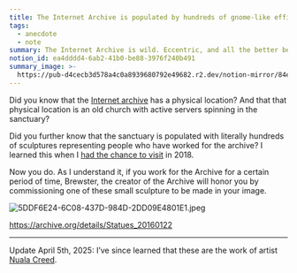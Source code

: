 ```yaml
---
title: The Internet Archive is populated by hundreds of gnome-like effigies
tags:
  - anecdote
  - note
summary: The Internet Archive is wild. Eccentric, and all the better because of it
notion_id: ea4dddd4-6ab2-41b0-be88-3976f240b491
summary_image: >-
  https://pub-d4cecb3d578a4c0a8939680792e49682.r2.dev/notion-mirror/84ebb48c-616a-4f51-ae9a-991a4e0a7e9b/c3e01cbc-5262-4e2b-8eae-4ed737b21929/5DDF6E24-6C08-437D-984D-2DD09E4801E1.jpeg
---
```

Did you know that the [Internet archive](https://archive.org/) has a physical location? And that that physical location is an old church with active servers spinning in the sanctuary?

Did you further know that the sanctuary is populated with literally hundreds of sculptures representing people who have worked for the archive? I learned this when I [had the chance to visit](https://jordaneldredge.com/notes/ia-skins/) in 2018.

Now you do. As I understand it, if you work for the Archive for a certain period of time, Brewster, the creator of the Archive will honor you by commissioning one of these small sculpture to be made in your image.

![5DDF6E24-6C08-437D-984D-2DD09E4801E1.jpeg](https://pub-d4cecb3d578a4c0a8939680792e49682.r2.dev/notion-mirror/84ebb48c-616a-4f51-ae9a-991a4e0a7e9b/c3e01cbc-5262-4e2b-8eae-4ed737b21929/5DDF6E24-6C08-437D-984D-2DD09E4801E1.jpeg)

<https://archive.org/details/Statues_20160122>

---

Update April 5th, 2025: I’ve since learned that these are the work of artist [Nuala Creed](https://en.wikipedia.org/wiki/Nuala_Creed).
